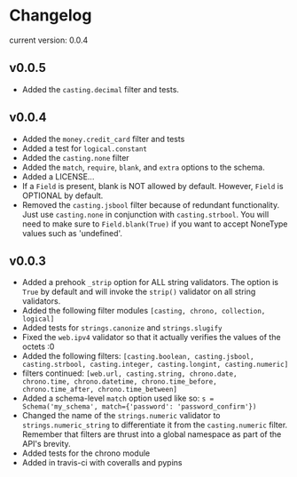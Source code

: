 # Changelog
current version: 0.0.4

## v0.0.5
* Added the ``` casting.decimal ``` filter and tests.

## v0.0.4
* Added the ```money.credit_card``` filter and tests
* Added a test for ```logical.constant```
* Added the ```casting.none``` filter
* Added the ```match```, ```require```, ```blank```, and ```extra``` options to the schema.
* Added a LICENSE...
* If a ```Field``` is present, blank is NOT allowed by default. However, ```Field``` is OPTIONAL by default.
* Removed the ```casting.jsbool``` filter because of redundant functionality. Just use ```casting.none``` in conjunction with ```casting.strbool```. You will need to make sure to ```Field.blank(True)``` if you want to accept NoneType values such as 'undefined'.

## v0.0.3
* Added a prehook ```_strip``` option for ALL string validators. The option is ```True``` by default and will invoke the ```strip()``` validator on all string validators.
* Added the following filter modules ```[casting, chrono, collection, logical]```
* Added tests for ```strings.canonize``` and ```strings.slugify```
* Fixed the ```web.ipv4``` validator so that it actually verifies the values of the octets :0
* Added the following filters: ```[casting.boolean, casting.jsbool, casting.strbool, casting.integer, casting.longint, casting.numeric]```
* filters continued: ```[web.url, casting.string, chrono.date, chrono.time, chrono.datetime, chrono.time_before, chrono.time_after, chrono.time_between]```
* Added a schema-level ```match``` option used like so: ```s = Schema('my_schema', match={'password': 'password_confirm'})```
* Changed the name of the ```strings.numeric``` validator to ```strings.numeric_string``` to differentiate it from the ```casting.numeric``` filter. Remember that filters are thrust into a global namespace as part of the API's brevity.
* Added tests for the chrono module
* Added in travis-ci with coveralls and pypins